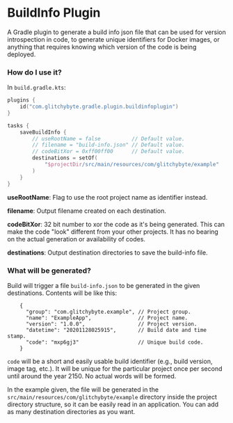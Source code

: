 # BuildInfo Plugin

A Gradle plugin to generate a build info json file that can be
used for version introspection in code, to generate unique
identifiers for Docker images, or anything that requires knowing
which version of the code is being deployed.

### How do I use it?
In `build.gradle.kts`:
```kotlin
plugins {
    id("com.glitchybyte.gradle.plugin.buildinfoplugin")
}

tasks {
    saveBuildInfo {
        // useRootName = false          // Default value.
        // filename = "build-info.json" // Default value.
        // codeBitXor = 0xff00ff00      // Default value.
        destinations = setOf(
            "$projectDir/src/main/resources/com/glitchybyte/example"
        )
    }
}
```

**useRootName**: Flag to use the root project name as identifier instead.

**filename**: Output filename created on each destination.

**codeBitXor**: 32 bit number to xor the code as it's being
generated. This can make the code "look" different from your other
projects. It has no bearing on the actual generation or availability
of codes.

**destinations**: Output destination directories to save the
build-info file.

### What will be generated?

Build will trigger a file `build-info.json` to be generated in the
given destinations. Contents will be like this:

```json5
    {
      "group": "com.glitchybyte.example", // Project group.
      "name": "ExampleApp",               // Project name.
      "version": "1.0.0",                 // Project version.
      "datetime": "20201128025915",       // Build date and time stamp.
      "code": "mxp6gj3"                   // Unique build code.
    }
```

`code` will be a short and easily usable build identifier (e.g.,
build version, image tag, etc.). It will be unique for the
particular project once per second until around the year 2150.
No actual words will be formed.

In the example given, the file will be generated in the
`src/main/resources/com/glitchybyte/example` directory inside the
project directory structure, so it can be easily read in an
application. You can add as many destination directories as you
want.
